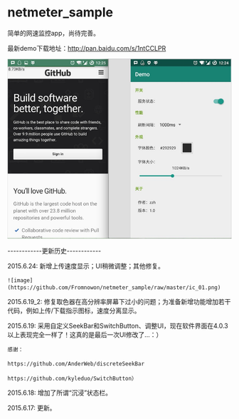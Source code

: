 # netmeter_sample
简单的网速监控app，尚待完善。


最新demo下载地址：http://pan.baidu.com/s/1ntCCLPR

![image](https://github.com/Fromnowon/netmeter_sample/raw/master/Screenshot.png)



------------更新历史------------

2015.6.24:
    新增上传速度显示；UI稍微调整；其他修复。
    
    ![image](https://github.com/Fromnowon/netmeter_sample/raw/master/ic_01.png)


2015.6.19_2:
    修复取色器在高分辨率屏幕下过小的问题；为准备新增功能增加若干代码，例如上传/下载指示图标，速度分离显示。


2015.6.19:
    采用自定义SeekBar和SwitchButton、调整UI，现在软件界面在4.0.3以上表现完全一样了！这真的是最后一次UI修改了...：）

    感谢：

    https://github.com/AnderWeb/discreteSeekBar

    https://github.com/kyleduo/SwitchButton）

2015.6.18:
    增加了所谓“沉浸”状态栏。

2015.6.17:
    更新。
